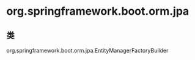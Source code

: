 # org.springframework.boot.orm.jpa

## 类

org.springframework.boot.orm.jpa.EntityManagerFactoryBuilder




